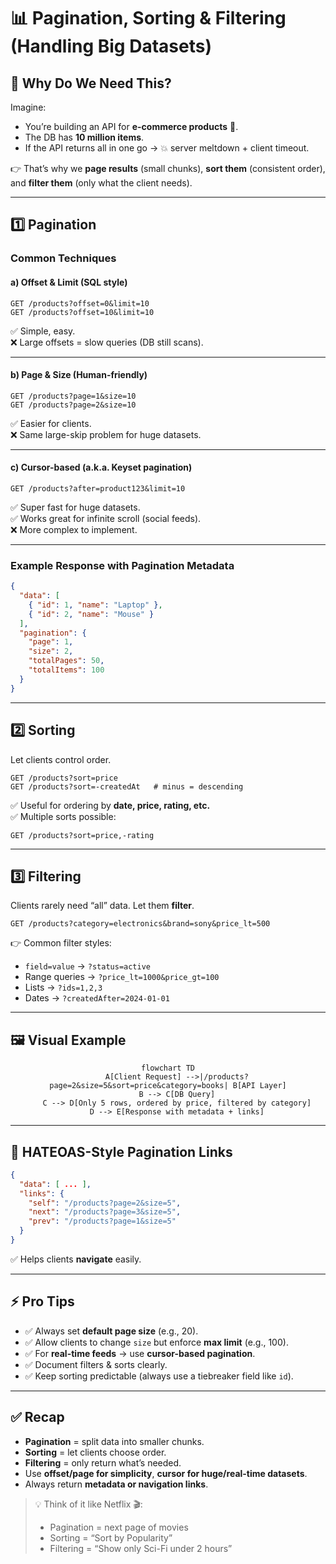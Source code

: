 # 📊 Pagination, Sorting & Filtering (Handling Big Datasets)

## 🧩 Why Do We Need This?

Imagine:

- You’re building an API for **e-commerce products** 🛒.
- The DB has **10 million items**.
- If the API returns all in one go → 💥 server meltdown + client timeout.

👉 That’s why we **page results** (small chunks), **sort them** (consistent order), and **filter them** (only what the client needs).

---

## 1️⃣ Pagination

### Common Techniques

#### a) **Offset & Limit** (SQL style)

```http
GET /products?offset=0&limit=10
GET /products?offset=10&limit=10
```

✅ Simple, easy.  
❌ Large offsets = slow queries (DB still scans).

---

#### b) **Page & Size** (Human-friendly)

```http
GET /products?page=1&size=10
GET /products?page=2&size=10
```

✅ Easier for clients.  
❌ Same large-skip problem for huge datasets.

---

#### c) **Cursor-based** (a.k.a. Keyset pagination)

```http
GET /products?after=product123&limit=10
```

✅ Super fast for huge datasets.  
✅ Works great for infinite scroll (social feeds).  
❌ More complex to implement.

---

### Example Response with Pagination Metadata

```json
{
  "data": [
    { "id": 1, "name": "Laptop" },
    { "id": 2, "name": "Mouse" }
  ],
  "pagination": {
    "page": 1,
    "size": 2,
    "totalPages": 50,
    "totalItems": 100
  }
}
```

---

## 2️⃣ Sorting

Let clients control order.

```http
GET /products?sort=price
GET /products?sort=-createdAt   # minus = descending
```

✅ Useful for ordering by **date, price, rating, etc.**  
✅ Multiple sorts possible:

```http
GET /products?sort=price,-rating
```

---

## 3️⃣ Filtering

Clients rarely need “all” data. Let them **filter**.

```http
GET /products?category=electronics&brand=sony&price_lt=500
```

👉 Common filter styles:

- `field=value` → `?status=active`
- Range queries → `?price_lt=1000&price_gt=100`
- Lists → `?ids=1,2,3`
- Dates → `?createdAfter=2024-01-01`

---

## 🖼️ Visual Example

<div align="center">

```mermaid
flowchart TD
    A[Client Request] -->|/products?page=2&size=5&sort=price&category=books| B[API Layer]
    B --> C[DB Query]
    C --> D[Only 5 rows, ordered by price, filtered by category]
    D --> E[Response with metadata + links]
```

</div>

---

## 🔗 HATEOAS-Style Pagination Links

```json
{
  "data": [ ... ],
  "links": {
    "self": "/products?page=2&size=5",
    "next": "/products?page=3&size=5",
    "prev": "/products?page=1&size=5"
  }
}
```

✅ Helps clients **navigate** easily.

---

## ⚡ Pro Tips

- ✅ Always set **default page size** (e.g., 20).
- ✅ Allow clients to change `size` but enforce **max limit** (e.g., 100).
- ✅ For **real-time feeds** → use **cursor-based pagination**.
- ✅ Document filters & sorts clearly.
- ✅ Keep sorting predictable (always use a tiebreaker field like `id`).

---

## ✅ Recap

- **Pagination** = split data into smaller chunks.
- **Sorting** = let clients choose order.
- **Filtering** = only return what’s needed.
- Use **offset/page for simplicity**, **cursor for huge/real-time datasets**.
- Always return **metadata or navigation links**.

> 💡 Think of it like Netflix 🎬:
>
> - Pagination = next page of movies
> - Sorting = “Sort by Popularity”
> - Filtering = “Show only Sci-Fi under 2 hours”
